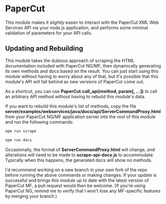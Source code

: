 # PaperCut

This module makes it *slightly* easier to interact with the PaperCut XML
Web Services API via your node.js application, and performs some minimal
validation of parameters for your API calls.

## Updating and Rebuilding

This module takes the dubious approach of scraping the HTML documentation
included with PaperCut NG/MF, then dynamically generating its own methods
and docs based on the result. You can just start using this module without
having to worry about any of that, but it's possible that this module's API
will fall behind as new versions of PaperCut come out.

As a shortcut, you can use **PaperCut.call_api(method, param[, ...])** to call
an arbitrary API method without having to rebuild this module's data.

If you want to rebuild this module's list of methods, copy the file
**server/examples/webservices/java/docs/api/ServerCommandProxy.html** from
your PaperCut NG/MF application server into the root of this module and run
the following commands:

```sh
npm run scrape
```

```sh
npm run docs
```

Occasionally, the format of **ServerCommandProxy.html** will change, and
alterations will need to be made to **scrape-api-docs.js** to accommodate.
Typically when this happens, the generated docs will show no methods.

I'd recommend working on a new branch in your own fork of the repo before
running the above commands or making changes. If your update is successful
and brings this module up to date with the latest version of PaperCut MF,
a pull request would then be welcome. (If you're using PaperCut NG, remind
me to verify that I won't lose any MF-specific features by merging your
branch.)
